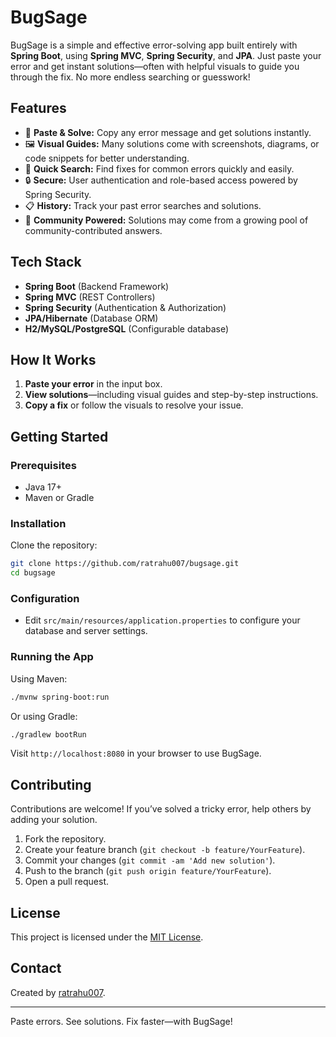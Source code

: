 # BugSage

BugSage is a simple and effective error-solving app built entirely with **Spring Boot**, using **Spring MVC**, **Spring Security**, and **JPA**. 
Just paste your error and get instant solutions—often with helpful visuals to guide you through the fix. No more endless searching or guesswork!

## Features

- 🐞 **Paste & Solve:** Copy any error message and get solutions instantly.
- 🖼️ **Visual Guides:** Many solutions come with screenshots, diagrams, or code snippets for better understanding.
- 🎯 **Quick Search:** Find fixes for common errors quickly and easily.
- 🔒 **Secure:** User authentication and role-based access powered by Spring Security.
- 📋 **History:** Track your past error searches and solutions.
- 💬 **Community Powered:** Solutions may come from a growing pool of community-contributed answers.

## Tech Stack

- **Spring Boot** (Backend Framework)
- **Spring MVC** (REST Controllers)
- **Spring Security** (Authentication & Authorization)
- **JPA/Hibernate** (Database ORM)
- **H2/MySQL/PostgreSQL** (Configurable database)

## How It Works

1. **Paste your error** in the input box.
2. **View solutions**—including visual guides and step-by-step instructions.
3. **Copy a fix** or follow the visuals to resolve your issue.

## Getting Started

### Prerequisites

- Java 17+
- Maven or Gradle

### Installation

Clone the repository:

```bash
git clone https://github.com/ratrahu007/bugsage.git
cd bugsage
```

### Configuration

- Edit `src/main/resources/application.properties` to configure your database and server settings.

### Running the App

Using Maven:

```bash
./mvnw spring-boot:run
```

Or using Gradle:

```bash
./gradlew bootRun
```

Visit `http://localhost:8080` in your browser to use BugSage.

## Contributing

Contributions are welcome! If you’ve solved a tricky error, help others by adding your solution.

1. Fork the repository.
2. Create your feature branch (`git checkout -b feature/YourFeature`).
3. Commit your changes (`git commit -am 'Add new solution'`).
4. Push to the branch (`git push origin feature/YourFeature`).
5. Open a pull request.

## License

This project is licensed under the [MIT License](LICENSE).

## Contact

Created by [ratrahu007](https://github.com/ratrahu007).

---

Paste errors. See solutions. Fix faster—with BugSage!
